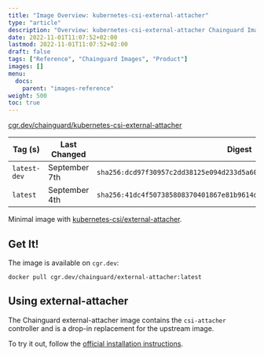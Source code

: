 ```yaml
---
title: "Image Overview: kubernetes-csi-external-attacher"
type: "article"
description: "Overview: kubernetes-csi-external-attacher Chainguard Image"
date: 2022-11-01T11:07:52+02:00
lastmod: 2022-11-01T11:07:52+02:00
draft: false
tags: ["Reference", "Chainguard Images", "Product"]
images: []
menu:
  docs:
    parent: "images-reference"
weight: 500
toc: true
---
```


[cgr.dev/chainguard/kubernetes-csi-external-attacher](https://github.com/chainguard-images/images/tree/main/images/kubernetes-csi-external-attacher)

| Tag (s)       | Last Changed  | Digest                                                                    |
|---------------|---------------|---------------------------------------------------------------------------|
|  `latest-dev` | September 7th | `sha256:dcd97f30957c2dd38125e094d233d5a60552a3fe0c43a4f7f5d409afa3a57d1a` |
|  `latest`     | September 4th | `sha256:41dc4f507385808370401867e81b9614d15e988e7d9a1b9e71f7bebeae3aefbf` |



Minimal image with [kubernetes-csi/external-attacher](https://github.com/kubernetes-csi/external-attacher).

## Get It!

The image is available on `cgr.dev`:

```
docker pull cgr.dev/chainguard/external-attacher:latest
```

## Using external-attacher

The Chainguard external-attacher image contains the `csi-attacher` controller and is a drop-in replacement for the upstream image.

To try it out, follow the [official installation
instructions](https://github.com/kubernetes-csi/external-attacher/blob/master/README.md#usage).

